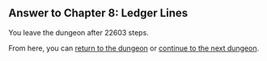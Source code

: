 ## Answer to Chapter 8: Ledger Lines

You leave the dungeon after 22603 steps.

From here, you can [return to the dungeon](../../../chapters/08/ledger-lines.md) or [continue to the next dungeon](../../../chapters/09/a-grain-of-truth.md).
